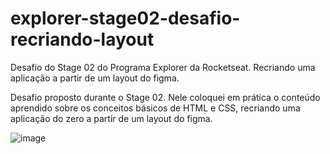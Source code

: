 # explorer-stage02-desafio-recriando-layout
Desafio do Stage 02 do Programa Explorer da Rocketseat. Recriando uma aplicação a partir de um layout do figma.

Desafio proposto durante o Stage 02. Nele coloquei em prática o conteúdo aprendido sobre os conceitos básicos de HTML e CSS, recriando uma aplicação do zero a partir de um layout do figma.

![image](https://user-images.githubusercontent.com/107883686/182978355-8f75e005-1f0b-4cb6-9af8-fde4bcfb2d15.png)
